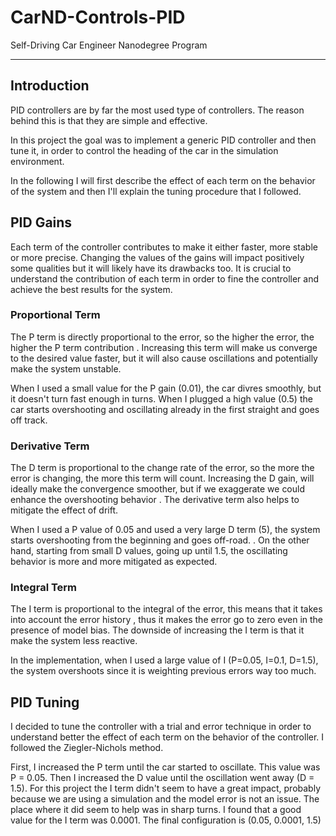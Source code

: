 # CarND-Controls-PID
Self-Driving Car Engineer Nanodegree Program

---

## Introduction

PID controllers are by far the most used type of controllers. The reason behind this is that they are simple and
 effective.
 
 In this project the goal was to implement a generic PID controller and then tune it, in order to control the heading
  of the car in the simulation environment.
  
  In the following I will first describe the effect of each term on the behavior of the system and then I'll explain
   the tuning procedure that I followed.
  
## PID Gains

Each term of the controller contributes to make it either faster, more stable or more precise. Changing the values of
 the gains will impact positively some qualities but it will likely have its drawbacks too. It is crucial to
  understand the contribution of each term in order to fine the controller and achieve the best results for the system.

### Proportional Term
The P term is directly proportional to the error, so the higher the error, the higher the P term contribution
. Increasing this
 term will make us
 converge to the
 desired
 value faster, but it will also cause oscillations and potentially make the system unstable.
 
 When I used a small value for the P gain (0.01), the car divres smoothly, but it doesn't turn fast enough in turns.
 When I plugged a high value (0.5) the car starts overshooting and oscillating already in the first straight and goes
  off track.
 
 ### Derivative Term
 The D term is proportional to the change rate of the error, so the more the error is changing, the more this term
  will count.
Increasing the D gain, will ideally make the convergence smoother, but if we exaggerate we could enhance the
 overshooting
 behavior
. The derivative
 term also
 helps to
 mitigate the
 effect of drift.
 
 When I used a P value of 0.05 and used a very large D term (5), the system starts overshooting from the beginning
  and goes off-road.
 . On the
  other
  hand, starting from small D values, going up until 1.5, the oscillating behavior is more and more mitigated as
   expected.

### Integral Term
The I term is proportional to the integral of the error, this means that it takes into account the error history
, thus it makes the error go to zero even in the presence of model bias. The downside of increasing the I term is
 that it make the system less reactive.
 
 In the implementation, when I used a large value of I (P=0.05, I=0.1, D=1.5), the system overshoots since it is
  weighting previous errors way too much. 
   

## PID Tuning

I decided to tune the controller with a trial and error technique in order to understand better the effect of each
 term on the behavior of the controller. I followed the Ziegler-Nichols method.
 
 First, I increased the P term until the car started to oscillate. This value was P = 0.05. Then I increased the D value
  until the oscillation went away (D = 1.5).
 For this project the I term didn't seem to have a great impact, probably because we are using a simulation and the
  model error is not an issue. The place where it did seem to help was in sharp turns. I found that a good value for
   the I term was 0.0001. 
   The final configuration is (0.05, 0.0001, 1.5)
